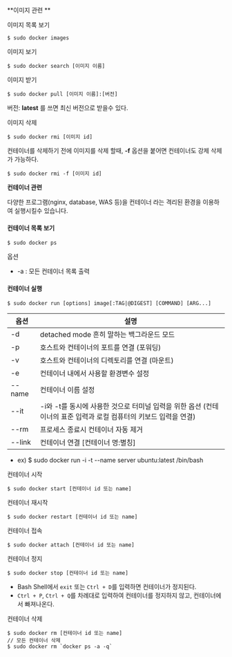 **이미지 관련 **

이미지 목록 보기

```null
$ sudo docker images
```

이미지 보기

```null
$ sudo docker search [이미지 이름]
```

이미지 받기

```null
$ sudo docker pull [이미지 이름]:[버전]
```

버전: **latest** 를 쓰면 최신 버전으로 받을수 있다.

이미지 삭제

```null
$ sudo docker rmi [이미지 id]
```

컨테이너를 삭제하기 전에 이미지를 삭제 할때, **-f** 옵션을 붙어면 컨테이너도 강제 삭제가 가능하다.

```null
$ sudo docker rmi -f [이미지 id]
```



**컨테이너 관련**

다양한 프로그램(nginx, database, WAS 등)을 컨테이너 라는 격리된 환경을 이용하여 실행시킬수 있습니다.

#### 컨테이너 목록 보기

```null
$ sudo docker ps
```

옵션

- -a : 모든 컨테이너 목록 출력

#### 컨테이너 실행

```null
$ sudo docker run [options] image[:TAG|@DIGEST] [COMMAND] [ARG...]
```

| 옵션   | 설명                                                         |
| ------ | ------------------------------------------------------------ |
| -d     | detached mode 흔히 말하는 백그라운드 모드                    |
| -p     | 호스트와 컨테이너의 포트를 연결 (포워딩)                     |
| -v     | 호스트와 컨테이너의 디렉토리를 연결 (마운트)                 |
| -e     | 컨테이너 내에서 사용할 환경변수 설정                         |
| --name | 컨테이너 이름 설정                                           |
| --it   | -i와 -t를 동시에 사용한 것으로 터미널 입력을 위한 옵션 (컨테이너의 표준 입력과 로컬 컴퓨터의 키보드 입력을 연결) |
| --rm   | 프로세스 종료시 컨테이너 자동 제거                           |
| --link | 컨테이너 연결 [컨테이너 명:별칭]                             |

- ex) $ sudo docker run -i -t --name server ubuntu:latest /bin/bash



컨테이너 시작

```null
$ sudo docker start [컨테이너 id 또는 name]
```

컨테이너 재시작

```null
$ sudo docker restart [컨테이너 id 또는 name]
```

컨테이너 접속

```null
$ sudo docker attach [컨테이너 id 또는 name]
```

컨테이너 정지

```null
$ sudo docker stop [컨테이너 id 또는 name]
```

- Bash Shell에서 `exit` 또는 `Ctrl + D`를 입력하면 컨테이너가 정지된다.
- `Ctrl + P`, `Ctrl + Q`를 차례대로 입력하여 컨테이너를 정지하지 않고, 컨테이너에서 빠져나온다.

컨테이너 삭제

```null
$ sudo docker rm [컨테이너 id 또는 name]
// 모든 컨테이너 삭제
$ sudo docker rm `docker ps -a -q`
```

